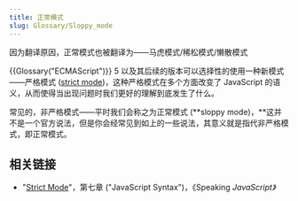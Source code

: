 ```yaml
---
title: 正常模式
slug: Glossary/Sloppy_mode
---
```


因为翻译原因，正常模式也被翻译为——马虎模式/稀松模式/懒散模式

{{Glossary("ECMAScript")}} 5 以及其后续的版本可以选择性的使用一种新模式——严格模式 ([strict mode](/zh-CN/docs/Web/JavaScript/Reference/Strict_mode))，这种严格模式在多个方面改变了 JavaScript 的语义，从而使得当出现问题时我们更好的理解到底发生了什么。

常见的，非严格模式——平时我们会称之为正常模式 (**sloppy mode)，**这并不是一个官方说法，但是你会经常见到如上的一些说法，其意义就是指代非严格模式，即正常模式。

## 相关链接

- "[Strict Mode](http://speakingjs.com/es5/ch07.html#strict_mode)"，第七章 ("JavaScript Syntax")，《Speaking _JavaScript》_
